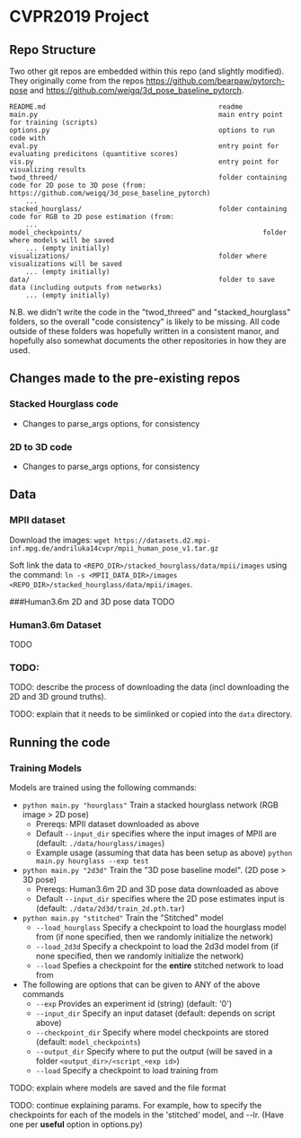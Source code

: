 # CVPR2019 Project

## Repo Structure

Two other git repos are embedded within this repo (and slightly modified). They originally come 
from the repos <https://github.com/bearpaw/pytorch-pose> and 
<https://github.com/weigq/3d_pose_baseline_pytorch>. 

~~~~ 
README.md                                           readme
main.py                                             main entry point for training (scripts)
options.py                                          options to run code with
eval.py                                             entry point for evaluating predicitons (quantitive scores)
vis.py                                              entry point for visualizing results
twod_threed/                                        folder containing code for 2D pose to 3D pose (from: https://github.com/weigq/3d_pose_baseline_pytorch)
    ...
stacked_hourglass/                                  folder containing code for RGB to 2D pose estimation (from: 
    ...                                      
model_checkpoints/                                             folder where models will be saved
    ... (empty initially)
visualizations/                                     folder where visualizations will be saved
    ... (empty initially)                            
data/                                               folder to save data (including outputs from networks)
    ... (empty initially)
~~~~

N.B. we didn't write the code in the "twod_threed" and "stacked_hourglass" folders, so the overall "code consistency" is 
likely to be missing. All code outside of these folders was hopefully written in a consistent manor, and hopefully also 
somewhat documents the other repositories in how they are used.

## Changes made to the pre-existing repos
### Stacked Hourglass code
- Changes to parse_args options, for consistency

### 2D to 3D code
- Changes to parse_args options, for consistency

## Data

### MPII dataset
Download the images:
`wget https://datasets.d2.mpi-inf.mpg.de/andriluka14cvpr/mpii_human_pose_v1.tar.gz`

Soft link the data to `<REPO_DIR>/stacked_hourglass/data/mpii/images` using the command: `ln -s <MPII_DATA_DIR>/images <REPO_DIR>/stacked_hourglass/data/mpii/images`.


###Human3.6m 2D and 3D pose data
TODO

### Human3.6m Dataset
TODO

### TODO:
TODO: describe the process of downloading the data (incl downloading the 2D and 3D ground truths).

TODO: explain that it needs to be simlinked or copied into the `data` directory.

## Running the code

### Training Models
Models are trained using the following commands:

- `python main.py "hourglass"` Train a stacked hourglass network (RGB image > 2D pose)
    - Prereqs: MPII dataset downloaded as above
    - Default `--input_dir` specifies where the input images of MPII are (default: `./data/hourglass/images`)
    - Example usage (assuming that data has been setup as above) `python main.py hourglass --exp test`
- `python main.py "2d3d"` Train the "3D pose baseline model". (2D pose > 3D pose)
    - Prereqs: Human3.6m 2D and 3D pose data downloaded as above
    - Default `--input_dir` specifies where the 2D pose estimates input is (default: `./data/2d3d/train_2d.pth.tar`)
- `python main.py "stitched"` Train the "Stitched" model
    - `--load_hourglass` Specify a checkpoint to load the hourglass model from (if none specified, then we randomly initialize the network) 
    - `--load_2d3d` Specify a checkpoint to load the 2d3d model from (if none specified, then we randomly initialize the network)
    - `--load` Spefies a checkpoint for the **entire** stitched network to load from 
- The following are options that can be given to ANY of the above commands
    - `--exp` Provides an experiment id (string) (default: '0') 
    - `--input_dir` Specify an input dataset (default: depends on script above)
    - `--checkpoint_dir` Specify where model checkpoints are stored (default: `model_checkpoints`)
    - `--output_dir` Specify where to put the output (will be saved in a folder `<output_dir>/<script_<exp id>`)
    - `--load` Specify a checkpoint to load training from 


TODO: explain where models are saved and the file format

TODO: continue explaining params. For example, how to specify the checkpoints for each of the models in the 'stitched' model, and --lr. (Have one per **useful** option in options.py)
